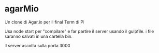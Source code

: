 # agarMio
Un clone di Agar.io per il final Term di PI

Usa node start per "compilare" e far partire il server usando il gulpfile. i file saranno salvati in una cartella bin.

Il server ascolta sulla porta 3000
